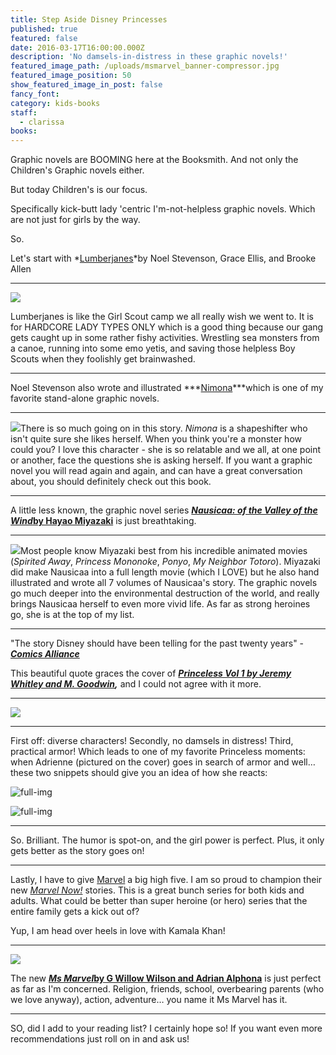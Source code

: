 ```yaml
---
title: Step Aside Disney Princesses
published: true
featured: false
date: 2016-03-17T16:00:00.000Z
description: 'No damsels-in-distress in these graphic novels!'
featured_image_path: /uploads/msmarvel_banner-compressor.jpg
featured_image_position: 50
show_featured_image_in_post: false
fancy_font:
category: kids-books
staff:
  - clarissa
books:
---
```



Graphic novels are BOOMING here at the Booksmith. And not only the Children's Graphic novels either.

But today Children's is our focus.

Specifically kick-butt lady 'centric I'm-not-helpless graphic novels. Which are not just for girls by the way.

So.

Let's start with *[Lumberjanes](https://www.brooklinebooksmith-shop.com/book/9781608866878)*by Noel Stevenson, Grace Ellis, and Brooke Allen

---

![](/uploads/versions/lumberjanes---x----260-400x---.jpg)

Lumberjanes is like the Girl Scout camp we all really wish we went to. It is for HARDCORE LADY TYPES ONLY which is a good thing because our gang gets caught up in some rather fishy activities. Wrestling sea monsters from a canoe, running into some emo yetis, and saving those helpless Boy Scouts when they foolishly get brainwashed.

---

Noel Stevenson also wrote and illustrated&nbsp;***[Nimona](https://www.brooklinebooksmith-shop.com/book/9780062278227)***which is one of my favorite stand-alone graphic novels.

---

![](/uploads/versions/nimona---x----267-400x---.jpg)There is so much going on in this story. *Nimona* is a shapeshifter who isn't quite sure she likes herself. When you think you're a monster how could you? I love this character - she is so relatable and we all, at one point or another, face the questions she is asking herself. If you want a graphic novel you will read again and again, and can have a great conversation about, you should definitely check out this book.

---

A little less known, the graphic novel series [***Nausicaa: of the Valley of the Wind*by Hayao Miyazaki**](https://www.brooklinebooksmith-shop.com/book/9781591164081) is just breathtaking.

---

![](/uploads/versions/nausicaa-volume-1-cover-1591164087---x----212-300x---.jpg)Most people know Miyazaki best from his incredible animated movies (*Spirited Away*, *Princess Mononoke*, *Ponyo*, *My Neighbor Totoro*). Miyazaki did make Nausicaa into a full length movie (which I LOVE) but he also hand illustrated and wrote all 7 volumes of Nausicaa's story. The graphic novels go much deeper into the environmental destruction of the world, and really brings Nausicaa herself to even more vivid life. As far as strong heroines go, she is at the top of my list.

---

"The story Disney should have been telling for the past twenty years" - [***Comics Alliance***](https://comicsalliance.com/)

This beautiful quote graces the cover of ***[Princeless Vol 1 by Jeremy Whitley and M. Goodwin](https://www.brooklinebooksmith-shop.com/book/9781939352545),***&nbsp;and I could not agree with it more.

---

![](/uploads/versions/princeless1---x----255-400x---.jpg)

---

First off: diverse characters! Secondly, no damsels in distress! Third, practical armor! Which leads to one of my favorite Princeless moments: when Adrienne (pictured on the cover) goes in search of armor and well… these two snippets should give you an idea of how she reacts:

![full-img](/uploads/versions/asdrienne1---x----267-189x---.jpg)

![full-img](/uploads/versions/adrienne2-compressor---x----500-452x---.jpg)

---

So. Brilliant. The humor is spot-on, and the girl power is perfect. Plus, it only gets better as the story goes on!

---

Lastly, I have to give [Marvel](https://marvel.com/) a big high five. I am so proud to champion their new [*Marvel Now!*](https://marvel.com/comics/events/311/marvel_now) stories. This is a great bunch series for both kids and adults. What could be better than super heroine (or hero) series that the entire family gets a kick out of?

Yup, I am head over heels in love with Kamala Khan!

---

![](/uploads/versions/msmarvel---x----260-400x---.jpg)

The new ***[Ms Marvel](https://www.brooklinebooksmith-shop.com/book/9780785190219)*[by G Willow Wilson and Adrian Alphona](https://www.brooklinebooksmith-shop.com/book/9780785190219)** is just perfect as far as I'm concerned. Religion, friends, school, overbearing parents (who we love anyway), action, adventure… you name it Ms Marvel has it.

---

SO, did I add to your reading list? I certainly hope so! If you want even more recommendations just roll on in and ask us!